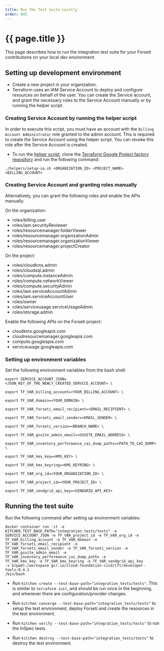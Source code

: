 ```yaml
---
title: Run The Test Suite Locally
order: 045
---
```


# {{ page.title }}

This page describes how to run the integration test suite for your Forseti
contributions on your local dev environment. 

## **Setting up development environment**

- Create a new project in your organization.
- Terraform uses an IAM Service Account to deploy and configure resources on 
behalf of the user. You can create the Service account, and grant the necessary 
roles to the Service Account manually or by running the helper script. 

### **Creating Service Account by running the helper script**

In order to execute this script, you must have an account with the `Billing 
Account Administrator` role granted to the admin account. This is required to 
create the Service Account using the helper script. You can revoke 
this role after the Service Account is created.

- To run the [helper script](https://github.com/terraform-google-modules/terraform-google-project-factory/blob/master/helpers/setup-sa.sh), 
clone the [Terraform Google Project factory repository](https://github.com/terraform-google-modules/terraform-google-project-factory)
and run the following command:

`./helpers/setup-sa.sh <ORGANIZATION_ID> <PROJECT_NAME> <BILLING_ACCOUNT>`

### **Creating Service Account and granting roles manually**

Alternatively, you can grant the following roles and enable the APIs manually.

On the organization:

* roles/billing.user
* roles/iam.securityReviewer
* roles/resourcemanager.folderViewer
* roles/resourcemanager.organizationAdmin
* roles/resourcemanager.organizationViewer
* roles/resourcemanager.projectCreator

On the project:

* roles/cloudkms.admin
* roles/cloudsql.admin
* roles/compute.instanceAdmin
* roles/compute.networkViewer
* roles/compute.securityAdmin
* roles/iam.serviceAccountAdmin
* roles/iam.serviceAccountUser
* roles/owner
* roles/serviceusage.serviceUsageAdmin
* roles/storage.admin

Enable the following APIs on the Forseti project:

* cloudkms.googleapis.com
* cloudresourcemanager.googleapis.com
* compute.googleapis.com
* serviceusage.googleapis.com

### **Setting up environment variables**

Set the following environment variables from the bash shell:

```
export SERVICE_ACCOUNT_JSON=<JSON_KEY_OF_THE_NEWLY_CREATED_SERVICE_ACCOUNT> \

export TF_VAR_billing_account=<YOUR_BILLING_ACCOUNT> \

export TF_VAR_domain=<YOUR_DOMAIN> \

export TF_VAR_forseti_email_recipient=<EMAIL_RECIPIENT> \

export TF_VAR_forseti_email_sender=<EMAIL_SENDER> \ 

export TF_VAR_forseti_version=<BRANCH_NAME> \ 

export TF_VAR_gsuite_admin_email=<GSUITE_EMAIL_ADDRESS> \

export TF_VAR_inventory_performance_cai_dump_paths=<PATH_TO_CAI_DUMP> \

export TF_VAR_kms_key=<KMS_KEY> \

export TF_VAR_kms_keyring=<KMS_KEYRING> \ 

export TF_VAR_org_id=<YOUR_ORGANIZATION_ID> \

export TF_VAR_project_id=<YOUR_PROJECT_ID> \

export TF_VAR_sendgrid_api_key=<SENDGRID_API_KEY>

```

## **Running the test suite**

Run the following command after setting up environment variables:

```
docker container run -it -e KITCHEN_TEST_BASE_PATH="integration_tests/tests" -e 
SERVICE_ACCOUNT_JSON -e TF_VAR_project_id -e TF_VAR_org_id -e 
TF_VAR_billing_account -e TF_VAR_domain -e TF_VAR_forseti_email_recipient -e
TF_VAR_forseti_email_sender -e TF_VAR_forseti_version -e 
TF_VAR_gsuite_admin_email -e TF_VAR_inventory_performance_cai_dump_paths -e
TF_VAR_kms_key -e TF_VAR_kms_keyring -e TF_VAR_sendgrid_api_key
-v $(pwd):/workspace gcr.io/cloud-foundation-cicd/cft/developer-tools:0.4.1
/bin/bash
```

- Run `kitchen create --test-base-path="integration_tests/tests"`. This is 
similar to `terraform init`, and should be run once in the beginning, and 
whenever there are configuration/provider changes.

- Run `kitchen converge --test-base-path="integration_tests/tests"` to setup the 
test environment, deploy Forseti and create the resources in the test 
environment.

- Run `kitchen verify --test-base-path="integration_tests/tests"` to run the 
InSpec tests.

- Run `kitchen destroy --test-base-path="integration_tests/tests"` to destroy 
the test environment.
